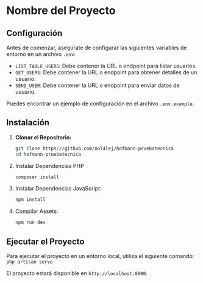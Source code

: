# Nombre del Proyecto

## Configuración

Antes de comenzar, asegúrate de configurar las siguientes variables de entorno en un archivo `.env`:

- `LIST_TABLE_USERS`: Debe contener la URL o endpoint para listar usuarios.
- `GET_USERS`: Debe contener la URL o endpoint para obtener detalles de un usuario.
- `SEND_USER`: Debe contener la URL o endpoint para enviar datos de usuario.

Puedes encontrar un ejemplo de configuración en el archivo `.env.example`.

## Instalación

1. **Clonar el Repositorio:**
    ```bash
    git clone https://github.com/nol4lej/hofmann-pruebatecnica
    cd hofmann-pruebatecnica
    ```
2. Instalar Dependencias PHP
    ```bash
    composer install
    ```
3. Instalar Dependencias JavaScript:
    ```bash
    npm install
    ```
4. Compilar Assets:
    ```bash
    npm run dev
    ```
## Ejecutar el Proyecto

Para ejecutar el proyecto en un entorno local, utiliza el siguiente comando:
    ```
    php artisan serve
    ```

El proyecto estará disponible en `http://localhost:8000`.